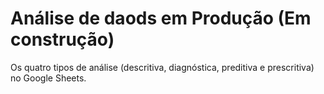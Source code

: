 # Análise de daods em Produção (Em construção)
Os quatro tipos de análise (descritiva, diagnóstica, preditiva e prescritiva) no Google Sheets.
